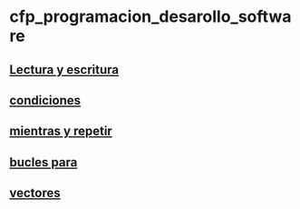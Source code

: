 # cfp_programacion_desarollo_software

## [Lectura y escritura](./pseudocodigo/lectura_escritura)

## [condiciones](./pseudocodigo/condiciones)

## [mientras y repetir](./pseudocodigo/mientras_repetir)

## [bucles para](./pseudocodigo/bucles_para)

## [vectores](./pseudocodigo/vectores)

